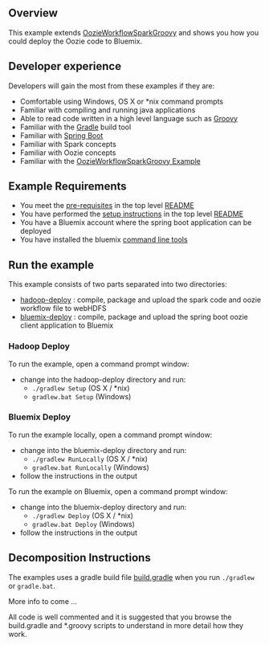 ## Overview

This example extends [OozieWorkflowSparkGroovy](../OozieWorkflowSparkGroovy) and shows you how you could deploy the Oozie code to Bluemix.


## Developer experience

Developers will gain the most from these examples if they are:

- Comfortable using Windows, OS X or *nix command prompts
- Familiar with compiling and running java applications
- Able to read code written in a high level language such as [Groovy](http://www.groovy-lang.org/)
- Familiar with the [Gradle](https://gradle.org/) build tool
- Familiar with [Spring Boot](http://projects.spring.io/spring-boot/)
- Familiar with Spark concepts
- Familiar with Oozie concepts
- Familiar with the [OozieWorkflowSparkGroovy Example](../OozieWorkflowSparkGroovy)

## Example Requirements

- You meet the [pre-requisites](../../README.md#pre-requisites) in the top level [README](../../README.md)
- You have performed the [setup instructions](../../README.md#setup-instructions) in the top level [README](../../README.md)
- You have a Bluemix account where the spring boot application can be deployed
- You have installed the bluemix [command line tools](https://console.ng.bluemix.net/docs/starters/install_cli.html)

## Run the example

This example consists of two parts separated into two directories:

- [hadoop-deploy](./hadoop-deploy) : compile, package and upload the spark code and oozie workflow file to webHDFS
- [bluemix-deploy](./bluemix-deploy) : compile, package and upload the spring boot oozie client application to Bluemix

### Hadoop Deploy

To run the example, open a command prompt window:

   - change into the hadoop-deploy directory and run:
      - `./gradlew Setup` (OS X / *nix)
      - `gradlew.bat Setup` (Windows)

### Bluemix Deploy

To run the example locally, open a command prompt window:

   - change into the bluemix-deploy directory and run:
      - `./gradlew RunLocally` (OS X / *nix)
      - `gradlew.bat RunLocally` (Windows)
   - follow the instructions in the output

To run the example on Bluemix, open a command prompt window:

   - change into the bluemix-deploy directory and run:
      - `./gradlew Deploy` (OS X / *nix)
      - `gradlew.bat Deploy` (Windows)
   - follow the instructions in the output

## Decomposition Instructions

The examples uses a gradle build file [build.gradle](./build.gradle) when you run `./gradlew` or `gradle.bat`.

More info to come ...

All code is well commented and it is suggested that you browse the build.gradle and *.groovy scripts to understand in more detail how they work.


